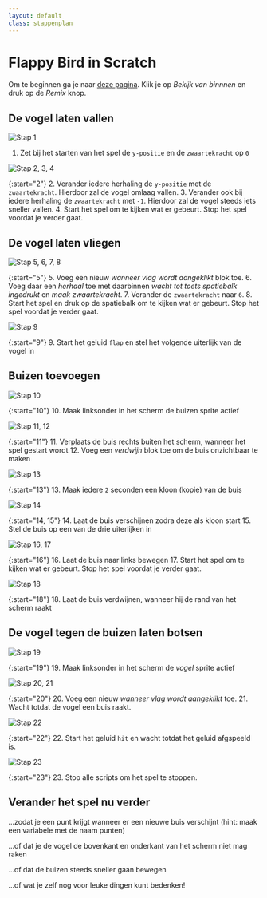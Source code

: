 ```yaml
---
layout: default
class: stappenplan
---
```


Flappy Bird in Scratch
======================

Om te beginnen ga je naar [deze pagina](https://scratch.mit.edu/projects/173904279). Klik je op *Bekijk van binnnen* en druk op de *Remix* knop.

De vogel laten vallen
---------------------

![Stap 1](/static/img/scratch-flappybird-1.png)

1. Zet bij het starten van het spel de `y-positie` en de `zwaartekracht` op `0`

![Stap 2, 3, 4](/static/img/scratch-flappybird-2.png)

{:start="2"}
2. Verander iedere herhaling de `y-positie` met de `zwaartekracht`. Hierdoor zal de vogel omlaag vallen.
3. Verander ook bij iedere herhaling de `zwaartekracht` met `-1`. Hierdoor zal de vogel steeds iets sneller vallen.
4. Start het spel om te kijken wat er gebeurt. Stop het spel voordat je verder gaat.

De vogel laten vliegen
----------------------

![Stap 5, 6, 7, 8](/static/img/scratch-flappybird-3.png)

{:start="5"}
5. Voeg een nieuw *wanneer vlag wordt aangeklikt* blok toe.
6. Voeg daar een *herhaal* toe met daarbinnen *wacht tot toets spatiebalk ingedrukt* en *maak zwaartekracht*.
7. Verander de `zwaartekracht` naar `6`.
8. Start het spel en druk op de spatiebalk om te kijken wat er gebeurt. Stop het spel voordat je verder gaat.

![Stap 9](/static/img/scratch-flappybird-4.png)

{:start="9"}
9. Start het geluid `flap` en stel het volgende uiterlijk van de vogel in

Buizen toevoegen
----------------

![Stap 10](/static/img/scratch-flappybird-5.png)

{:start="10"}
10. Maak linksonder in het scherm de buizen sprite actief

![Stap 11, 12](/static/img/scratch-flappybird-6.png)

{:start="11"}
11. Verplaats de buis rechts buiten het scherm, wanneer het spel gestart wordt
12. Voeg een *verdwijn* blok toe om de buis onzichtbaar te maken

![Stap 13](/static/img/scratch-flappybird-7.png)

{:start="13"}
13. Maak iedere `2` seconden een kloon (kopie) van de buis

![Stap 14](/static/img/scratch-flappybird-8.png)

{:start="14, 15"}
14. Laat de buis verschijnen zodra deze als kloon start
15. Stel de buis op een van de drie uiterlijken in

![Stap 16, 17](/static/img/scratch-flappybird-9.png)

{:start="16"}
16. Laat de buis naar links bewegen
17. Start het spel om te kijken wat er gebeurt. Stop het spel voordat je verder gaat.

![Stap 18](/static/img/scratch-flappybird-10.png)

{:start="18"}
18. Laat de buis verdwijnen, wanneer hij de rand van het scherm raakt

De vogel tegen de buizen laten botsen
-------------------------------------

![Stap 19](/static/img/scratch-flappybird-11.png)

{:start="19"}
19. Maak linksonder in het scherm de *vogel* sprite actief

![Stap 20, 21](/static/img/scratch-flappybird-12.png)

{:start="20"}
20. Voeg een nieuw *wanneer vlag wordt aangeklikt* toe.
21. Wacht totdat de vogel een buis raakt.

![Stap 22](/static/img/scratch-flappybird-13.png)

{:start="22"}
22. Start het geluid `hit` en wacht totdat het geluid afgspeeld is.

![Stap 23](/static/img/scratch-flappybird-14.png)

{:start="23"}
23. Stop alle scripts om het spel te stoppen.

Verander het spel nu verder
---------------------------

...zodat je een punt krijgt wanneer er een nieuwe buis verschijnt (hint: maak een variabele met de naam punten)

...of dat je de vogel de bovenkant en onderkant van het scherm niet mag raken

...of dat de buizen steeds sneller gaan bewegen

...of wat je zelf nog voor leuke dingen kunt bedenken!
